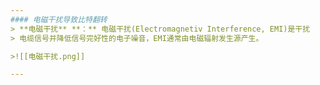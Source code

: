 ```yaml
---
#### 电磁干扰导致比特翻转
> **电磁干扰** **：** 电磁干扰(Electromagnetiv Interference, EMI)是干扰
> 电缆信号并降低信号完好性的电子噪音，EMI通常由电磁辐射发生源产生。

>![[电磁干扰.png]]

---
```

